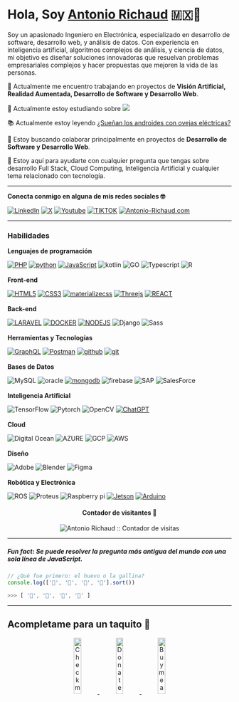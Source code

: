  # Hola, Soy <a href="https://antonio-richaud.com/">Antonio Richaud</a> 🇲🇽🤠

Soy un apasionado Ingeniero en Electrónica, especializado en desarrollo de software, desarrollo web, y análisis de datos. Con experiencia en inteligencia artificial, algoritmos complejos de análisis, y ciencia de datos, mi objetivo es diseñar soluciones innovadoras que resuelvan problemas empresariales complejos y hacer propuestas que mejoren la vida de las personas.
 
 🚀 Actualmente me encuentro trabajando en proyectos de **Visión Artificial, Realidad Aumentada, Desarrollo de Software y Desarrollo Web**.
 
 🌱 Actualmente estoy estudiando sobre <img src="http://img.shields.io/badge/-Keras-d92c16?style=flat&logo=keras&logoColor=white">
 
  📚 Actualmente estoy leyendo <a href="https://www.amazon.com.mx/%C2%BFSue%C3%B1an-los-androides-ovejas-el%C3%A9ctricas/dp/6070743601">¿Sueñan los androides con ovejas eléctricas?</a>
 
 👾 Estoy buscando colaborar principalmente en proyectos de **Desarrollo de Software y Desarrollo Web**.
 
 💬 Estoy aquí para ayudarte con cualquier pregunta que tengas sobre desarrollo Full Stack, Cloud Computing, Inteligencia Artificial y cualquier tema relacionado con tecnología. 

---

**Conecta conmigo en alguna de mis redes sociales 🤓**

[![LinkedIn](https://img.shields.io/badge/-LINKEDIN-0077B5?style=for-the-badge&logo=linkedin&logoColor=white)](https://www.linkedin.com/in/antonio-richaud/)
[![X](https://img.shields.io/badge/-(Twitter)-000000?style=for-the-badge&logo=X&logoColor=white)](https://twitter.com/Antonio_Richaud)
[![Youtube](https://img.shields.io/badge/-YOUTUBE-D14836?style=for-the-badge&logo=youtube&logoColor=white)](https://www.youtube.com/@AntonioRichaud/)
[![TIKTOK](https://img.shields.io/badge/-TIKTOK-000000?style=for-the-badge&logo=tiktok&logoColor=white)](https://www.tiktok.com/@_antonio_richaud)
[![Antonio-Richaud.com](https://img.shields.io/badge/-ANTONIORICHAUD.COM-8E2DE2?style=for-the-badge&logo=react&logoColor=white)](https://antonio-richaud.com/)

---

### Habilidades 

**Lenguajes de programación**

[![PHP](https://img.shields.io/badge/PHP-grey?style=for-the-badge&logo=PHP&logoColor=white&labelColor=8E2DE2)](https://www.php.net/)
[![python](https://img.shields.io/badge/-python-grey?style=for-the-badge&logo=python&logoColor=white&labelColor=8E2DE2)](https://antonio-richaud.com/blog/archivo/publicaciones/17-Python.html)
[![JavaScript](https://img.shields.io/badge/-JavaScript-grey?style=for-the-badge&logo=javascript&logoColor=white&labelColor=8E2DE2)](https://antonio-richaud.com/blog/archivo/publicaciones/01-js.html)
![kotlin](https://img.shields.io/badge/-Kotlin-grey?style=for-the-badge&logo=kotlin&logoColor=white&labelColor=8E2DE2)
![GO](https://img.shields.io/badge/-golang-grey?style=for-the-badge&logo=go&logoColor=white&labelColor=8E2DE2)
![Typescript](https://img.shields.io/badge/-typescrript-grey?style=for-the-badge&logo=typescript&logoColor=white&labelColor=8E2DE2)
![R](https://img.shields.io/badge/-R-grey?style=for-the-badge&logo=r&logoColor=white&labelColor=8E2DE2)
<br>
<br>
**Front-end**

[![HTML5](https://img.shields.io/badge/-HTML-grey?style=for-the-badge&logo=html5&logoColor=white&labelColor=8E2DE2)](https://antonio-richaud.com/blog/archivo/publicaciones/02-html.html)
[![CSS3](https://img.shields.io/badge/css-grey?style=for-the-badge&logo=css3&logoColor=white&labelColor=8E2DE2)](https://antonio-richaud.com/blog/archivo/publicaciones/03-css.html)
[![materializecss](https://img.shields.io/badge/Materialize%20css-grey?style=for-the-badge&logo=google&logoColor=white&labelColor=8E2DE2)](https://materializecss.com/)
[![Threejs](https://img.shields.io/badge/-Three.js-grey?style=for-the-badge&logo=three.js&logoColor=white&labelColor=8E2DE2)](https://antonio-richaud-threejs-portafolio.vercel.app/)
[![REACT](https://img.shields.io/badge/-React-grey?style=for-the-badge&logo=react&logoColor=white&labelColor=8E2DE2)](https://antonio-richaud.com/blog/archivo/publicaciones/04-react.html)
<br>
<br>
**Back-end**

[![LARAVEL](https://img.shields.io/badge/-LARAVEL-grey?style=for-the-badge&logo=laravel&logoColor=white&labelColor=8E2DE2)](https://laravel.com/)
[![DOCKER](https://img.shields.io/badge/-Docker-grey?style=for-the-badge&logo=docker&logoColor=white&labelColor=8E2DE2)](https://antonio-richaud.com/blog/archivo/publicaciones/19-docker.html)
[![NODEJS](https://img.shields.io/badge/-Node.JS-grey?style=for-the-badge&logo=node.js&logoColor=white&labelColor=8E2DE2)](https://antonio-richaud.com/blog/archivo/publicaciones/14-node-js.html)
![Django](https://img.shields.io/badge/-DJango-grey?style=for-the-badge&logo=django&logoColor=white&labelColor=8E2DE2)
![Sass](https://img.shields.io/badge/sass-grey?style=for-the-badge&logo=sass&logoColor=white&labelColor=8E2DE2)
<br>
<br>
**Herramientas y Tecnologías**

[![GraphQL](https://img.shields.io/badge/-GRAPHQL-grey?style=for-the-badge&logo=GRAPHQL&logoColor=white&labelColor=8E2DE2)](https://antonio-richaud.com/blog/archivo/publicaciones/16-graphql.html)
[![Postman](https://img.shields.io/badge/-Postman-grey?style=for-the-badge&logo=postman&logoColor=white&labelColor=8E2DE2)](https://www.postman.com/)
[![github](https://img.shields.io/badge/-github-grey?style=for-the-badge&logo=github&logoColor=white&labelColor=8E2DE2)](https://antonio-richaud.com/blog/archivo/publicaciones/08-github.html)
[![git](https://img.shields.io/badge/-git-grey?style=for-the-badge&logo=git&logoColor=white&labelColor=8E2DE2)](https://antonio-richaud.com/blog/archivo/publicaciones/07-git.html)
<br>
<br>
**Bases de Datos**

![MySQL](https://img.shields.io/badge/-mysql-grey?style=for-the-badge&logo=mysql&logoColor=white&labelColor=8E2DE2)
![oracle](https://img.shields.io/badge/-Oracle-grey?style=for-the-badge&logo=oracle&logoColor=white&labelColor=8E2DE2)
[![mongodb](https://img.shields.io/badge/-mongodb-grey?style=for-the-badge&logo=mongodb&logoColor=white&labelColor=8E2DE2)](https://antonio-richaud.com/blog/archivo/publicaciones/23-mongodb.html)
![firebase](https://img.shields.io/badge/-firebase-grey?style=for-the-badge&logo=firebase&logoColor=white&labelColor=8E2DE2)
![SAP](https://img.shields.io/badge/-sap-grey?style=for-the-badge&logo=sap&logoColor=white&labelColor=8E2DE2)
![SalesForce](https://img.shields.io/badge/-salesforce-grey?style=for-the-badge&logo=salesforce&logoColor=white&labelColor=8E2DE2)
<br>
<br>
**Inteligencia Artificial**

![TensorFlow](https://img.shields.io/badge/-tensorflow-grey?style=for-the-badge&logo=tensorflow&logoColor=white&labelColor=8E2DE2)
![Pytorch](https://img.shields.io/badge/-Pytorch-grey?style=for-the-badge&logo=pytorch&logoColor=white&labelColor=8E2DE2)
![OpenCV](https://img.shields.io/badge/-OpenCV-grey?style=for-the-badge&logo=opencv&logoColor=white&labelColor=8E2DE2)
[![ChatGPT](https://img.shields.io/badge/-chatgpt-grey?style=for-the-badge&logo=openai&logoColor=white&labelColor=8E2DE2)](https://antonio-richaud.com/blog/archivo/publicaciones/24-chatgpt.html)
<br>
<br>
**Cloud**

![Digital Ocean](https://img.shields.io/badge/-Digital%20Ocean-grey?style=for-the-badge&logo=digitalocean&logoColor=white&labelColor=8E2DE2)
![AZURE](https://img.shields.io/badge/-Azure-grey?style=for-the-badge&logo=microsoftazure&logoColor=white&labelColor=8E2DE2)
![GCP](https://img.shields.io/badge/-GCP-grey?style=for-the-badge&logo=google%20cloud&logoColor=white&labelColor=8E2DE2)
![AWS](https://img.shields.io/badge/-AWS-grey?style=for-the-badge&logo=amazon&logoColor=white&labelColor=8E2DE2)
<br>
<br>
**Diseño**

![Adobe](https://img.shields.io/badge/-Adobe%20Suite-grey?style=for-the-badge&logo=Adobe&logoColor=white&labelColor=8E2DE2)
![Blender](https://img.shields.io/badge/-Blender-grey?style=for-the-badge&logo=blender&logoColor=white&labelColor=8E2DE2)
![Figma](https://img.shields.io/badge/-Figma-grey?style=for-the-badge&logo=figma&logoColor=white&labelColor=8E2DE2)
<br>
<br>
**Robótica y Electrónica**

![ROS](https://img.shields.io/badge/-ROS-grey?style=for-the-badge&logo=ROS&logoColor=white&labelColor=8E2DE2)
![Proteus](https://img.shields.io/badge/-Proteus-grey?style=for-the-badge&logo=proteus&logoColor=white&labelColor=8E2DE2)
![Raspberry pi](https://img.shields.io/badge/-Raspberry%20pi-grey?style=for-the-badge&logo=raspberrypi&logoColor=white&labelColor=8E2DE2)
[![Jetson](https://img.shields.io/badge/-Jetson-grey?style=for-the-badge&logo=nvidia&logoColor=white&labelColor=8E2DE2)](https://www.tiktok.com/@_antonio_richaud/video/7043163977257438470)
[![Arduino](https://img.shields.io/badge/-Arduino-grey?style=for-the-badge&logo=arduino&logoColor=white&labelColor=8E2DE2)](https://www.tiktok.com/@_antonio_richaud/video/7049363148213685509)

<h4 align="center">Contador de visitantes 👀 </h4>

<p align="center"><img src="https://profile-counter.glitch.me/antonio-richaud%7D/count.svg" alt="Antonio Richaud :: Contador de visitas" /></p>

---

##### Fun fact: Se puede resolver la pregunta más antigua del mundo con una sola línea de JavaScript.

```javascript
// ¿Qué fue primero: el huevo o la gallina?
console.log(['🥚', '🐣', '🐥', '🐔'].sort())

>>> [ '🐔', '🐣', '🐥', '🥚' ]
```

----------------

## Acompletame para un taquito 🥺

<p align="center">
  <a href="#" target="_blank">
    <img width="18%" alt="Check my Patreon" src="https://raw.githubusercontent.com/onimur/.github/master/.resources/support-patreon.png"/>
  </a>
  <a href="#" target="_blank">
      <img width="18%" alt="Donate with Paypal" src="https://raw.githubusercontent.com/onimur/.github/master/.resources/support-paypal.png"/>
  </a>
  <a href="#" target="_blank">
      <img width="18%" alt="Buy me a coffee" src="https://raw.githubusercontent.com/onimur/.github/master/.resources/support-buy-coffee.png"/>
  </a>
</p>